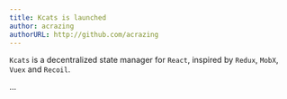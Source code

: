 ```yaml
---
title: Kcats is launched
author: acrazing
authorURL: http://github.com/acrazing
---
```


`Kcats` is a decentralized state manager for `React`, inspired by `Redux`,
`MobX`, `Vuex` and `Recoil`.

...
